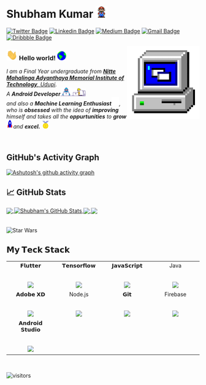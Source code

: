 # Shubham Kumar&nbsp;<img src="Assets\Mario_Hello_Big.gif" width="30px">

[![Twitter Badge](https://img.shields.io/badge/-@Shubham-1ca0f1?style=flat-square&labelColor=1ca0f1&logo=twitter&logoColor=white&link=https://twitter.com/SubhamK91685642)](https://twitter.com/SubhamK91685642) [![Linkedin Badge](https://img.shields.io/badge/-Shubham-blue?style=flat-square&logo=Linkedin&logoColor=white&link=https://www.linkedin.com/in/shubham-kumar-133aa7179)](https://www.linkedin.com/in/shubham-kumar-133aa7179) [![Medium Badge](https://img.shields.io/badge/-@Shubhamkumar-03a57a?style=flat-square&labelColor=000000&logo=Medium&link=https://medium.com/@subham.kumar032)](https://subham-kumar032.medium.com/)
[![Gmail Badge](https://img.shields.io/badge/-shubhamkumar@gmail.com-c14438?style=flat-square&logo=Gmail&logoColor=white&link=mailto:theshubhamkumar01@gmail.com)](mailto:shubhamkumar01@gmail.com) [![Dribbble Badge](https://img.shields.io/badge/-ShubhamKumar-ff69b4?style=flat-square&labelColor=ff69b4&logo=dribbble&logoColor=white&link=https://dribbble.com/ShubhK09)](https://dribbble.com/ShubhK09)

<img align="right" alt="PC GIF" src="Assets\PC.gif" width="190" />

### <img src="Assets\Hi.gif" width="29px"> Hello world!&nbsp;<img src="Assets\Earth.gif" width="24px">

<p>
  <em>
    I am a Final Year undergraduate from <a href="https://www.nmamit.nitte.edu.in/"> <b>Nitte Mahalinga Adyanthaya Memorial Institute of Technology</b>, Udupi</a>. <br>
    A <b>Android Developer</b><img src="Assets\Developer.gif" width="30px"><img src="Assets\Designer.gif" width="36px"><br>and also a <b>Machine Learning Enthusiast</b><img src="Assets\tensorflow.gif" width="20px">, who is <b>obsessed</b>
    with the idea of <b>improving</b> himself and takes all the <b>oppurtunities</b> to 
    <b>grow</b> <img src="Assets\Rocket.gif" width="18px">and 
    <b>excel.</b> <img src="Assets\Medal.gif" width="20px">
  </em>  
</p>


<br>

## GitHub's Activity Graph
[![Ashutosh's github activity graph](https://activity-graph.herokuapp.com/graph?username=TheShubham-K&bg_color=000000&color=70d709&line=f7f7f7&point=2e2cb5&area=true&hide_border=true)](https://github.com/ashutosh00710/github-readme-activity-graph)



## &#x1f4c8; GitHub Stats

<a href="https://github.com/TheShubham-K/TheShubham-K">
  <img align="center" src="https://github-readme-stats-zeta-teal.vercel.app/api/top-langs/?username=TheShubham-K&hide=jupyter Notebook,html&langs_count=100&layout=compact&title_color=ffffff&text_color=c9cacc&icon_color=2bbc8a&bg_color=1d1f21" />
</a>
<a href="https://github.com/TheShubham-K/TheShubham-K">
  <img align="center" src="https://github-readme-stats-zeta-teal.vercel.app/api?username=TheShubham-K&show_icons=true&line_height=27&count_private=true&title_color=ffffff&text_color=c9cacc&icon_color=2bbc8a&hide_border=false&theme=radical" alt="Shubham's GitHub Stats" />
</a>
<a href="https://github.com/TheShubham-K/Personal_Expanses">
  <img align="center" src="https://github-readme-stats.vercel.app/api/pin/?username=TheShubham-K&repo=Personal_Expanses&title_color=ffffff&text_color=c9cacc&icon_color=2bbc8a&bg_color=1d1f21" />
</a>
<a href="https://github.com/TheShubham-K/Corona_tracker">
  <img align="center" src="https://github-readme-stats.vercel.app/api/pin/?username=TheShubham-K&repo=Corona_tracker&title_color=ffffff&text_color=c9cacc&icon_color=2bbc8a&bg_color=1d1f21" />
</a> 

<br>
<br>
<br>

<img src="https://github.com/mayukhsil/mayukhsil/blob/master/Assets/starwars.gif" alt="Star Wars" width="980">

<br>

  

## 𝗠𝘆 𝗧𝗲𝗰𝗸 𝗦𝘁𝗮𝗰𝗸

<table>
  <tbody>
    <tr valign="top">
      <td width="25%" align="center">
        <span>𝗙𝗹𝘂𝘁𝘁𝗲𝗿</span><br><br><br>
        <img height="64px" src="https://cdn.svgporn.com/logos/flutter.svg">
      </td>
      <td width="25%" align="center">
        <span>𝗧𝗲𝗻𝘀𝗼𝗿𝗳𝗹𝗼𝘄</span><br><br><br>
        <img height="64px" src="https://cdn.svgporn.com/logos/tensorflow.svg">
      </td>
      <td width="25%" align="center">
        <span>𝗝𝗮𝘃𝗮𝗦𝗰𝗿𝗶𝗽𝘁</span><br><br><br>
        <img height="64px" src="https://cdn.svgporn.com/logos/javascript.svg">
      </td>
      <td width="25%" align="center">
        <span>Java</span><br><br><br>
        <img height="64px" src="https://cdn.svgporn.com/logos/java.svg">
      </td>
    </tr>
    <tr valign="top">
      <td width="25%" align="center">
        <span>𝗔𝗱𝗼𝗯𝗲 𝗫𝗗</span><br><br><br>
        <img height="64px" src="https://www.svgrepo.com/show/303109/adobe-xd-logo.svg">
      </td>
      <td width="25%" align="center">
        <span>Node.js</span><br><br><br>
        <img height="64px" src="https://cdn.svgporn.com/logos/nodejs.svg">
      </td>
      <td width="25%" align="center">
        <span>𝗚𝗶𝘁</span><br><br><br>
        <img height="64px" src="https://cdn.svgporn.com/logos/git-icon.svg">
      </td>
      <td width="25%" align="center">
        <span>Firebase</span><br><br><br>
        <img height="64px" src="https://cdn.svgporn.com/logos/firebase.svg">
      </td>
    </tr>
<!--     <tr valign="top">
      <td width="25%" align="center">
        <span>𝗔𝗻𝗱𝗿𝗼𝗶𝗱 𝗦𝘁𝘂𝗱𝗶𝗼</span><br><br><br>
        <img height="64px" src="https://cdn.svgporn.com/logos/android-icon.svg">
      </td>
    </tr>
    <tr valign="top"> -->
    </tr>
    <tr valign="top">
      <td width="25%" align="center">
        <span>𝗔𝗻𝗱𝗿𝗼𝗶𝗱 𝗦𝘁𝘂𝗱𝗶𝗼</span><br><br><br>
        <img height="64px" src="https://cdn.svgporn.com/logos/android-icon.svg">
      </td>
  </tbody>
</table>

<br>


![visitors](https://visitor-badge.laobi.icu/badge?page_id=TheShubhamK)


